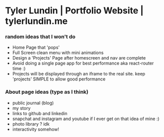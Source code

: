 # Tyler Lundin | Portfolio Website | tylerlundin.me

### random ideas that I won't do
- Home Page that 'pops'
- Full Screen clean menu with mini animations
- Design a 'Projects' Page after homescreen and nav are complete
- Avoid doing a single page app for best performance aka react-router time :)
- Projects will be displayed through an iframe to the real site. keep 'projects' SIMPLE to allow good performance

### About page ideas (type as I think)
- public journal (blog)
- my story 
- links to github and linkedin 
- snapchat and instagram and youtube if I ever get on that idea of mine :)
- photo library ? idk
- interactivity somehow!
